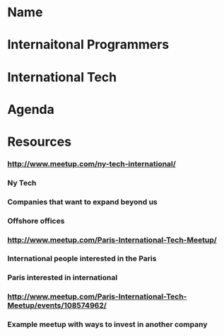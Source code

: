 # Name
# Internaitonal Programmers
# International Tech
# Agenda
# Resources
### http://www.meetup.com/ny-tech-international/
### Ny Tech
### Companies that want to expand beyond us
### Offshore offices
### http://www.meetup.com/Paris-International-Tech-Meetup/
### International people interested in the Paris
### Paris interested in international
### http://www.meetup.com/Paris-International-Tech-Meetup/events/108574962/
### Example meetup with ways to invest in another company

